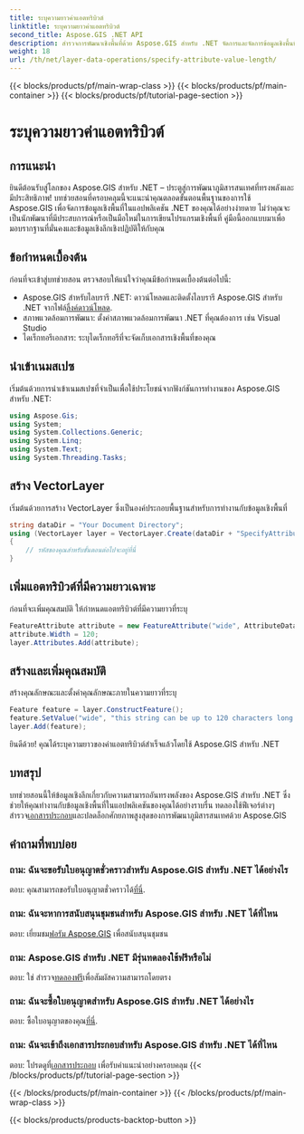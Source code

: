 ```yaml
---
title: ระบุความยาวค่าแอตทริบิวต์
linktitle: ระบุความยาวค่าแอตทริบิวต์
second_title: Aspose.GIS .NET API
description: สำรวจการพัฒนาเชิงพื้นที่ด้วย Aspose.GIS สำหรับ .NET จัดการและจัดการข้อมูลเชิงพื้นที่ในแอปพลิเคชัน .NET ของคุณได้อย่างง่ายดาย
weight: 18
url: /th/net/layer-data-operations/specify-attribute-value-length/
---
```


{{< blocks/products/pf/main-wrap-class >}}
{{< blocks/products/pf/main-container >}}
{{< blocks/products/pf/tutorial-page-section >}}

# ระบุความยาวค่าแอตทริบิวต์

## การแนะนำ
ยินดีต้อนรับสู่โลกของ Aspose.GIS สำหรับ .NET – ประตูสู่การพัฒนาภูมิสารสนเทศที่ทรงพลังและมีประสิทธิภาพ! บทช่วยสอนที่ครอบคลุมนี้จะแนะนำคุณตลอดขั้นตอนพื้นฐานของการใช้ Aspose.GIS เพื่อจัดการข้อมูลเชิงพื้นที่ในแอปพลิเคชัน .NET ของคุณได้อย่างง่ายดาย ไม่ว่าคุณจะเป็นนักพัฒนาที่มีประสบการณ์หรือเป็นมือใหม่ในการเขียนโปรแกรมเชิงพื้นที่ คู่มือนี้ออกแบบมาเพื่อมอบรากฐานที่มั่นคงและข้อมูลเชิงลึกเชิงปฏิบัติให้กับคุณ
## ข้อกำหนดเบื้องต้น
ก่อนที่จะเข้าสู่บทช่วยสอน ตรวจสอบให้แน่ใจว่าคุณมีข้อกำหนดเบื้องต้นต่อไปนี้:
-  Aspose.GIS สำหรับไลบรารี .NET: ดาวน์โหลดและติดตั้งไลบรารี Aspose.GIS สำหรับ .NET จากไฟล์[ลิ้งค์ดาวน์โหลด](https://releases.aspose.com/gis/net/).
- สภาพแวดล้อมการพัฒนา: ตั้งค่าสภาพแวดล้อมการพัฒนา .NET ที่คุณต้องการ เช่น Visual Studio
- ไดเร็กทอรีเอกสาร: ระบุไดเร็กทอรีที่จะจัดเก็บเอกสารเชิงพื้นที่ของคุณ
## นำเข้าเนมสเปซ
เริ่มต้นด้วยการนำเข้าเนมสเปซที่จำเป็นเพื่อใช้ประโยชน์จากฟังก์ชันการทำงานของ Aspose.GIS สำหรับ .NET:
```csharp
using Aspose.Gis;
using System;
using System.Collections.Generic;
using System.Linq;
using System.Text;
using System.Threading.Tasks;
```
## สร้าง VectorLayer
เริ่มต้นด้วยการสร้าง VectorLayer ซึ่งเป็นองค์ประกอบพื้นฐานสำหรับการทำงานกับข้อมูลเชิงพื้นที่
```csharp
string dataDir = "Your Document Directory";
using (VectorLayer layer = VectorLayer.Create(dataDir + "SpecifyAttributeValueLength_out.shp", Drivers.Shapefile))
{
    // รหัสของคุณสำหรับขั้นตอนต่อไปจะอยู่ที่นี่
}
```
## เพิ่มแอตทริบิวต์ที่มีความยาวเฉพาะ
ก่อนที่จะเพิ่มคุณสมบัติ ให้กำหนดแอตทริบิวต์ที่มีความยาวที่ระบุ
```csharp
FeatureAttribute attribute = new FeatureAttribute("wide", AttributeDataType.String);
attribute.Width = 120;
layer.Attributes.Add(attribute);
```
## สร้างและเพิ่มคุณสมบัติ
สร้างคุณลักษณะและตั้งค่าคุณลักษณะภายในความยาวที่ระบุ
```csharp
Feature feature = layer.ConstructFeature();
feature.SetValue("wide", "this string can be up to 120 characters long now.");
layer.Add(feature);
```
ยินดีด้วย! คุณได้ระบุความยาวของค่าแอตทริบิวต์สำเร็จแล้วโดยใช้ Aspose.GIS สำหรับ .NET
## บทสรุป
 บทช่วยสอนนี้ให้ข้อมูลเชิงลึกเกี่ยวกับความสามารถอันทรงพลังของ Aspose.GIS สำหรับ .NET ซึ่งช่วยให้คุณทำงานกับข้อมูลเชิงพื้นที่ในแอปพลิเคชันของคุณได้อย่างราบรื่น ทดลองใช้ฟีเจอร์ต่างๆ สำรวจ[เอกสารประกอบ](https://reference.aspose.com/gis/net/)และปลดล็อกศักยภาพสูงสุดของการพัฒนาภูมิสารสนเทศด้วย Aspose.GIS
## คำถามที่พบบ่อย
### ถาม: ฉันจะขอรับใบอนุญาตชั่วคราวสำหรับ Aspose.GIS สำหรับ .NET ได้อย่างไร
 ตอบ: คุณสามารถขอรับใบอนุญาตชั่วคราวได้[ที่นี่](https://purchase.aspose.com/temporary-license/).
### ถาม: ฉันจะหาการสนับสนุนชุมชนสำหรับ Aspose.GIS สำหรับ .NET ได้ที่ไหน
 ตอบ: เยี่ยมชม[ฟอรัม Aspose.GIS](https://forum.aspose.com/c/gis/33) เพื่อสนับสนุนชุมชน
### ถาม: Aspose.GIS สำหรับ .NET มีรุ่นทดลองใช้ฟรีหรือไม่
 ตอบ: ใช่ สำรวจ[ทดลองฟรี](https://releases.aspose.com/)เพื่อสัมผัสความสามารถโดยตรง
### ถาม: ฉันจะซื้อใบอนุญาตสำหรับ Aspose.GIS สำหรับ .NET ได้อย่างไร
 ตอบ: ซื้อใบอนุญาตของคุณ[ที่นี่](https://purchase.aspose.com/buy).
### ถาม: ฉันจะเข้าถึงเอกสารประกอบสำหรับ Aspose.GIS สำหรับ .NET ได้ที่ไหน
 ตอบ: โปรดดูที่[เอกสารประกอบ](https://reference.aspose.com/gis/net/) เพื่อรับคำแนะนำอย่างครอบคลุม
{{< /blocks/products/pf/tutorial-page-section >}}

{{< /blocks/products/pf/main-container >}}
{{< /blocks/products/pf/main-wrap-class >}}

{{< blocks/products/products-backtop-button >}}

